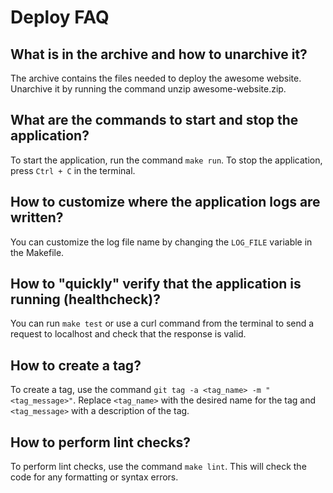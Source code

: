 # Deploy FAQ

## What is in the archive and how to unarchive it?

The archive contains the files needed to deploy the awesome website.
Unarchive it by running the command unzip awesome-website.zip.

## What are the commands to start and stop the application?

To start the application, run the command `make run`. To stop the application,
press `Ctrl + C` in the terminal.

## How to customize where the application logs are written?

You can customize the log file name by changing the `LOG_FILE` variable
in the Makefile.

## How to "quickly" verify that the application is running (healthcheck)?

You can run `make test` or use a curl command from the terminal to send
a request to localhost and check that the response is valid.

## How to create a tag?

To create a tag, use the command `git tag -a <tag_name> -m "<tag_message>"`.
Replace `<tag_name>` with the desired name for the tag and `<tag_message>`
with a description of the tag.

## How to perform lint checks?

To perform lint checks, use the command `make lint`. This will check the code
for any formatting or syntax errors.
